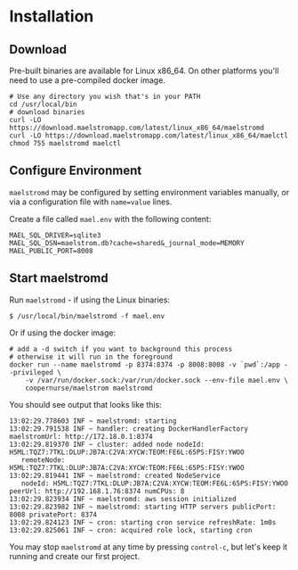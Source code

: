 # Installation

## Download

Pre-built binaries are available for Linux x86_64. On other platforms you'll need to use a pre-compiled docker image.

```
# Use any directory you wish that's in your PATH
cd /usr/local/bin
# download binaries
curl -LO https://download.maelstromapp.com/latest/linux_x86_64/maelstromd
curl -LO https://download.maelstromapp.com/latest/linux_x86_64/maelctl
chmod 755 maelstromd maelctl
```

## Configure Environment

`maelstromd` may be configured by setting environment variables manually, or via a configuration file with `name=value`
lines.

Create a file called `mael.env` with the following content:

```
MAEL_SQL_DRIVER=sqlite3
MAEL_SQL_DSN=maelstrom.db?cache=shared&_journal_mode=MEMORY
MAEL_PUBLIC_PORT=8008
```

## Start maelstromd

Run `maelstromd` - if using the Linux binaries:

```
$ /usr/local/bin/maelstromd -f mael.env
```

Or if using the docker image:

```
# add a -d switch if you want to background this process
# otherwise it will run in the foreground
docker run --name maelstromd -p 8374:8374 -p 8008:8008 -v `pwd`:/app --privileged \
    -v /var/run/docker.sock:/var/run/docker.sock --env-file mael.env \
    coopernurse/maelstrom maelstromd
```

You should see output that looks like this:
```
13:02:29.778603 INF ~ maelstromd: starting
13:02:29.791538 INF ~ handler: creating DockerHandlerFactory maelstromUrl: http://172.18.0.1:8374
13:02:29.819370 INF ~ cluster: added node nodeId: H5ML:TQZ7:7TKL:DLUP:JB7A:C2VA:XYCW:TEOM:FE6L:65PS:FISY:YWOO
   remoteNode: H5ML:TQZ7:7TKL:DLUP:JB7A:C2VA:XYCW:TEOM:FE6L:65PS:FISY:YWOO
13:02:29.819441 INF ~ maelstromd: created NodeService
   nodeId: H5ML:TQZ7:7TKL:DLUP:JB7A:C2VA:XYCW:TEOM:FE6L:65PS:FISY:YWOO peerUrl: http://192.168.1.76:8374 numCPUs: 8
13:02:29.823934 INF ~ maelstromd: aws session initialized
13:02:29.823982 INF ~ maelstromd: starting HTTP servers publicPort: 8008 privatePort: 8374
13:02:29.824123 INF ~ cron: starting cron service refreshRate: 1m0s
13:02:29.825061 INF ~ cron: acquired role lock, starting cron
```

You may stop `maelstromd` at any time by pressing `control-c`, but let's keep it running and create our first project.


